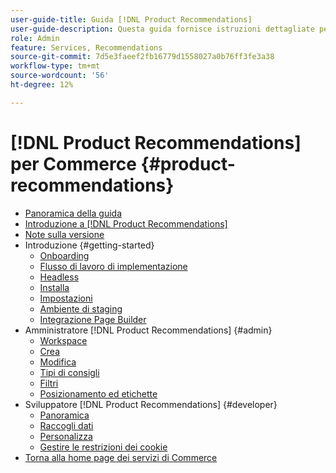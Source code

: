 ```yaml
---
user-guide-title: Guida [!DNL Product Recommendations]
user-guide-description: Questa guida fornisce istruzioni dettagliate per l'utilizzo di  [!DNL Product Recommendations]  da Adobe Commerce.
role: Admin
feature: Services, Recommendations
source-git-commit: 7d5e3faeef2fb16779d1558027a0b76ff3fe3a38
workflow-type: tm+mt
source-wordcount: '56'
ht-degree: 12%

---
```


# [!DNL Product Recommendations] per Commerce {#product-recommendations}

- [Panoramica della guida](guide-overview.md)
- [Introduzione a  [!DNL Product Recommendations]](overview.md)
- [Note sulla versione](release-notes.md)
- Introduzione {#getting-started}
   - [Onboarding](onboarding.md)
   - [Flusso di lavoro di implementazione](implementation-workflow.md)
   - [Headless](headless.md)
   - [Installa](install-configure.md)
   - [Impostazioni](settings.md)
   - [Ambiente di staging](staging-environment.md)
   - [Integrazione Page Builder](page-builder.md)
- Amministratore [!DNL Product Recommendations] {#admin}
   - [Workspace](workspace.md)
   - [Crea](create.md)
   - [Modifica](edit.md)
   - [Tipi di consigli](type.md)
   - [Filtri](filters.md)
   - [Posizionamento ed etichette](placement.md)
- Sviluppatore [!DNL Product Recommendations] {#developer}
   - [Panoramica](development-overview.md)
   - [Raccogli dati](events.md)
   - [Personalizza](customize.md)
   - [Gestire le restrizioni dei cookie](setting-cookie.md)
- [Torna alla home page dei servizi di Commerce](https://experienceleague.adobe.com/docs/commerce/user-guides/home.html)
